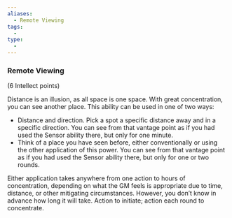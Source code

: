 ```yaml
---
aliases:
  - Remote Viewing
tags:
  - 
type:
  - 
---
```

### Remote Viewing

(6 Intellect points)

Distance is an illusion, as all space is one space. With great concentration, you can see another place. This ability can be used in one of two ways:

-   Distance and direction. Pick a spot a specific distance away and in a specific direction. You can see from that vantage point as if you had used the Sensor ability there, but only for one minute.
-   Think of a place you have seen before, either conventionally or using the other application of this power. You can see from that vantage point as if you had used the Sensor ability there, but only for one or two rounds.

Either application takes anywhere from one action to hours of concentration, depending on what the GM feels is appropriate due to time, distance, or other mitigating circumstances. However, you don’t know in advance how long it will take. Action to initiate; action each round to concentrate.